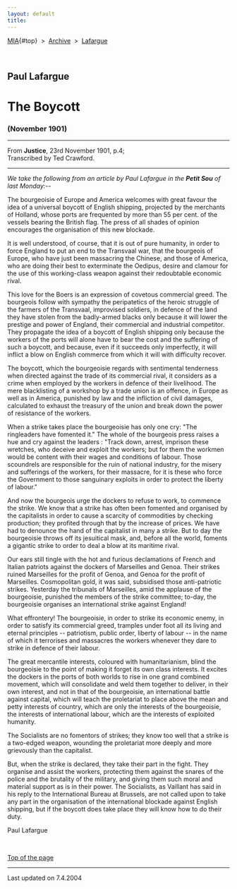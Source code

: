 ```yaml
---
layout: default
title: 
---
```

[MIA](../../../../index.htm){#top}  \> 
[Archive](../../../index.htm)  \>  [Lafargue](../../index.htm)

 

## Paul Lafargue

# The Boycott

### (November 1901)

------------------------------------------------------------------------

From **Justice**, 23rd November 1901, p.4;\
Transcribed by Ted Crawford.

------------------------------------------------------------------------

*We take the following from an article by Paul Lafargue in the **Petit
Sou** of last Monday:--*

The bourgeoisie of Europe and America welcomes with great favour the
idea of a universal boycott of English shipping, projected by the
merchants of Holland, whose ports are frequented by more than 55 per
cent. of the vessels bearing the British flag. The press of all shades
of opinion encourages the organisation of this new blockade.

It is well understood, of course, that it is out of pure humanity, in
order to force England to put an end to the Transvaal war, that the
bourgeois of Europe, who have just been massacring the Chinese, and
those of America, who are doing their best to exterminate the Oedipus,
desire and clamour for the use of this working-class weapon against
their redoubtable economic rival.

This love for the Boers is an expression of covetous commercial greed.
The bourgeois follow with sympathy the peripatetics of the heroic
struggle of the farmers of the Transvaal, improvised soldiers, in
defence of the land they have stolen from the badly-armed blacks only
because it will lower the prestige and power of England, their
commercial and industrial competitor. They propagate the idea of a
boycott of English shipping only because the workers of the ports will
alone have to bear the cost and the suffering of such a boycott, and
because, even if it succeeds only imperfectly, it will inflict a blow on
English commerce from which it will with difficulty recover.

The boycott, which the bourgeoisie regards with sentimental tenderness
when directed against the trade of its commercial rival, it considers as
a crime when employed by the workers in defence of their livelihood. The
mere blacklisting of a workshop by a trade union is an offence, in
Europe as well as in America, punished by law and the infliction of
civil damages, calculated to exhaust the treasury of the union and break
down the power of resistance of the workers.

When a strike takes place the bourgeoisie has only one cry: "The
ringleaders have fomented it." The whole of the bourgeois press raises a
hue and cry against the leaders : "Track down, arrest, imprison these
wretches, who deceive and exploit the workers; but for them the workmen
would be content with their wages and conditions of labour. Those
scoundrels are responsible for the ruin of national industry, for the
misery and sufferings of the workers, for their massacre, for it is
these who force the Government to those sanguinary exploits in order to
protect the liberty of labour."

And now the bourgeois urge the dockers to refuse to work, to commence
the strike. We know that a strike has often been fomented and organised
by the capitalists in order to cause a scarcity of commodities by
checking production; they profited through that by the increase of
prices. We have had to denounce the hand of the capitalist in many a
strike. But to day the bourgeoisie throws off its jesuitical mask, and,
before all the world, foments a gigantic strike to order to deal a blow
at its maritime rival.

Our ears still tingle with the hot and furious declamations of French
and Italian patriots against the dockers of Marseilles and Genoa. Their
strikes ruined Marseilles for the profit of Genoa, and Genoa for the
profit of Marseilles. Cosmopolitan gold, it was said, subsidised those
anti-patriotic strikes. Yesterday the tribunals of Marseilles, amid the
applause of the bourgeoisie, punished the members of the strike
committee; to-day, the bourgeoisie organises an international strike
against England!

What effrontery! The bourgeoisie, in order to strike its economic enemy,
in order to satisfy its commercial greed, tramples under foot all its
living and eternal principles -- patriotism, public order, liberty of
labour -- in the name of which it terrorises and massacres the workers
whenever they dare to strike in defence of their labour.

The great mercantile interests, coloured with humanitarianism, blind the
bourgeoisie to the point of making it forget its own class interests. It
excites the dockers in the ports of both worlds to rise in one grand
combined movement, which will consolidate and weld them together to
deliver, in their own interest, and not in that of the bourgeoisie, an
international battle against capital, which will teach the proletariat
to place above the mean and petty interests of country, which are only
the interests of the bourgeoisie, the interests of international labour,
which are the interests of exploited humanity.

The Socialists are no fomentors of strikes; they know too well that a
strike is a two-edged weapon, wounding the proletariat more deeply and
more grievously than the capitalist.

But, when the strike is declared, they take their part in the fight.
They organise and assist the workers, protecting them against the snares
of the police and the brutality of the military, and giving them such
moral and material support as is in their power. The Socialists, as
Vaillant has said in his reply to the International Bureau at Brussels,
are not called upon to take any part in the organisation of the
international blockade against English shipping, but if the boycott does
take place they will know how to do their duty.

Paul Lafargue

 

[Top of the page](#top)

------------------------------------------------------------------------

Last updated on 7.4.2004
